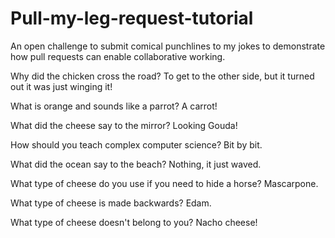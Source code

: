 # Pull-my-leg-request-tutorial
An open challenge to submit comical punchlines to my jokes to demonstrate how pull requests can enable collaborative working.

Why did the chicken cross the road?
To get to the other side, but it turned out it was just winging it!

What is orange and sounds like a parrot?
A carrot!

What did the cheese say to the mirror?
Looking Gouda!

How should you teach complex computer science?
Bit by bit.

What did the ocean say to the beach?
Nothing, it just waved.

What type of cheese do you use if you need to hide a horse?
Mascarpone.

What type of cheese is made backwards?
Edam.

What type of cheese doesn't belong to you?
Nacho cheese!
